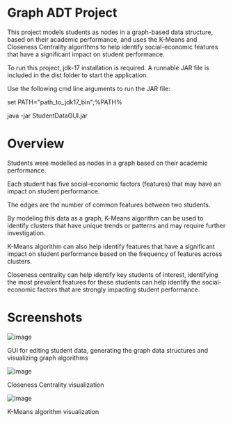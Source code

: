 # Graph ADT Project
This project models students as nodes in a graph-based data structure, based on their academic performance, and uses 
the K-Means and Closeness Centrality algorithms to help identify social-economic features that have a significant impact
on student performance.

To run this project, jdk-17 installation is required. A runnable JAR file is included in the dist folder to start the application.

Use the following cmd line arguments to run the JAR file:

set PATH="path_to_jdk17_bin";%PATH%

java -jar StudentDataGUI.jar

# Overview
Students were modelled as nodes in a graph based on their academic performance.

Each student has five social-economic factors (features) that may have an impact on student performance.

The edges are the number of common features between two students.

By modeling this data as a graph, K-Means algorithm can be used to identify clusters that have unique trends or patterns and may require further investigation. 

K-Means algorithm can also help identify features that have a significant impact on student performance based on the frequency of features across clusters.

Closeness centrality can help identify key students of interest, identifying the most prevalent  features for these students can help identify the social-economic factors that are strongly impacting student performance.

# Screenshots

![image](https://github.com/DCDev23/Graph_ADT_Project/assets/140951773/1c1fdb67-4157-4b0f-905e-b6fcec61a33e)

GUI for editing student data, generating the graph data structures and visualizing graph algorithms

![image](https://github.com/DCDev23/Graph_ADT_Project/assets/140951773/b515163e-979f-4244-8458-4359d92c18c8)

Closeness Centrality visualization

![image](https://github.com/DCDev23/Graph_ADT_Project/assets/140951773/ee4ee3d7-7ef4-4cdd-8763-7656c7a9645e)

K-Means algorithm visualization



